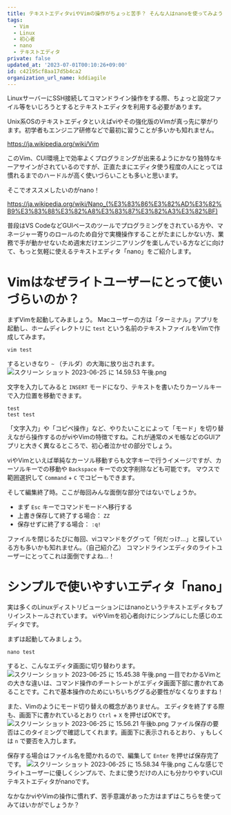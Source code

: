 ```yaml
---
title: テキストエディタviやVimの操作がちょっと苦手？ そんな人はnanoを使ってみよう！
tags:
  - Vim
  - Linux
  - 初心者
  - nano
  - テキストエディタ
private: false
updated_at: '2023-07-01T00:10:26+09:00'
id: c42195cf8aa17d5b4ca2
organization_url_name: kddiagile
---
```

LinuxサーバーにSSH接続してコマンドライン操作をする際、ちょっと設定ファイル等をいじろうとするとテキストエディタを利用する必要があります。

Unix系OSのテキストエディタといえばviやその強化版のVimが真っ先に挙がります。初学者もエンジニア研修などで最初に習うことが多いかも知れません。

https://ja.wikipedia.org/wiki/Vim

このVim、CUI環境上で効率よくプログラミングが出来るようにかなり独特なキーアサインがされているのですが、正直たまにエディタ使う程度の人にとっては慣れるまでのハードルが高く使いづらいことも多いと思います。

そこでオススメしたいのがnano！

https://ja.wikipedia.org/wiki/Nano_(%E3%83%86%E3%82%AD%E3%82%B9%E3%83%88%E3%82%A8%E3%83%87%E3%82%A3%E3%82%BF)

普段はVS CodeなどGUIベースのツールでプログラミングをされている方や、マネージャー寄りのロールのため自分で実機操作することがたまにしかない方、業務で手が動かせないため週末だけエンジニアリングを楽しんでいる方などに向けて、もっと気軽に使えるテキストエディタ「nano」をご紹介します。



# Vimはなぜライトユーザーにとって使いづらいのか？

まずVimを起動してみましょう。
Macユーザーの方は「ターミナル」アプリを起動し、ホームディレクトリに `test` という名前のテキストファイルをVimで作成してみます。

```zsh:ターミナル
vim test
```

するといきなり `~` （チルダ）の大海に放り出されます。
![スクリーン ショット 2023-06-25 に 14.59.53 午後.png](https://qiita-image-store.s3.ap-northeast-1.amazonaws.com/0/1633856/cdcfb359-19b0-6651-e8d7-6d35cc56b116.png)

文字を入力してみると `INSERT` モードになり、テキストを書いたりカーソルキーで入力位置を移動できます。

```vim:test
test
test test
```

「文字入力」や「コピペ操作」など、やりたいことによって「モード」を切り替えながら操作するのがviやVimの特徴ですね。これが通常のメモ帳などのGUIアプリと大きく異なるところで、初心者泣かせの部分でしょう。

viやVimといえば単純なカーソル移動すらも文字キーで行うイメージですが、カーソルキーでの移動や `Backspace` キーでの文字削除なども可能です。
マウスで範囲選択して `Command` + `C` でコピーもできます。

そして編集終了時。ここが毎回みんな面倒な部分ではないでしょうか。

- まず `Esc` キーでコマンドモードへ移行する
- 上書き保存して終了する場合： `ZZ`
- 保存せずに終了する場合： `:q!`

ファイルを閉じるたびに毎回、viコマンドをググって「何だっけ…」と探している方も多いかも知れません。（自己紹介乙）
コマンドラインエディタのライトユーザーにとってこれは面倒ですよね…！



# シンプルで使いやすいエディタ「nano」

実は多くのLinuxディストリビューションにはnanoというテキストエディタもプリインストールされています。
viやVimを初心者向けにシンプルにした感じのエディタです。

まずは起動してみましょう。

```zsh:ターミナル
nano test
```

すると、こんなエディタ画面に切り替わります。
![スクリーン ショット 2023-06-25 に 15.45.38 午後.png](https://qiita-image-store.s3.ap-northeast-1.amazonaws.com/0/1633856/f403977c-172e-8f77-3758-88944bd7884f.png)
一目でわかるVimとの大きな違いは、コマンド操作のチートシートがエディタ画面下部に書かれてあることです。これで基本操作のためにいちいちググる必要性がなくなりますね！

また、Vimのようにモード切り替えの概念がありません。
エディタを終了する際も、画面下に書かれているとおり `Ctrl` + `X` を押せばOKです。
![スクリーン ショット 2023-06-25 に 15.56.21 午後b.png](https://qiita-image-store.s3.ap-northeast-1.amazonaws.com/0/1633856/7bce6167-973f-29ca-a724-431d404c0174.png)
ファイル保存の要否はこのタイミングで確認してくれます。画面下に表示されるとおり、 `y` もしくは `n` で要否を入力します。

保存する場合はファイル名を聞かれるので、編集して `Enter` を押せば保存完了です。
![スクリーン ショット 2023-06-25 に 15.58.34 午後.png](https://qiita-image-store.s3.ap-northeast-1.amazonaws.com/0/1633856/f0121bdb-1177-b4dc-4637-c779cdc1f2af.png)
こんな感じでライトユーザーに優しくシンプルで、たまに使うだけの人にも分かりやすいCUIテキストエディタがnanoです。

なかなかviやVimの操作に慣れず、苦手意識があった方はまずはこちらを使ってみてはいかがでしょうか？
